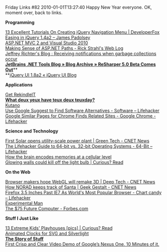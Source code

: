Friday Links #82
2010-01-01T13:27:40
Happy New Year everyone. OK, moment over, back to links.

**Programming**

[13 Excellent Tutorials On Creating jQuery Navigation Menu | DeveloperFox](http://www.devwebpro.com/13-excellent-tutorials-on-creating-jquery-navigation-menu/?utm_source=feedburner&utm_medium=feed&utm_campaign=Feed%3A+cssjuice+%28CSS+Juice%29&utm_content=Google+Reader)   
[Easing in jQuery 1.4a2 – James Padolsey](http://james.padolsey.com/javascript/easing-in-jquery-1-4a2/)   
[ASP.NET MVC 2 and Visual Studio 2010](http://haacked.com/archive/2009/12/19/aspnetmvc-2-and-vs2010.aspx)   
[Making Sense of ASP.NET Paths - Rick Strahl's Web Log](http://west-wind.com/weblog/posts/132081.aspx?utm_source=feedburner&utm_medium=feed&utm_campaign=Feed%3A+RickStrahl+%28Rick+Strahl%27s+WebLog%29&utm_content=Google+Reader)   
[Jeffrey Richter's Blog : Receiving notifications when garbage collections occur](http://www.wintellect.com/CS/blogs/jeffreyr/archive/2009/12/22/receiving-notifications-garbage-collections-occur.aspx)   
[**JetBrains .NET Tools Blog » Blog Archive » ReSharper 5.0 Beta Comes Out**](http://blogs.jetbrains.com/dotnet/2009/12/resharper-50-beta-comes-out/)**   
**[jQuery UI 1.8a2 « jQuery UI Blog ](http://blog.jqueryui.com/2009/12/jquery-ui-18a2/)

**Applications**

[Get RekindleIT ](http://www.rekindle.it/getrekindleit)   
[**What deux yeux have teux deux teuxday?**](http://teuxdeux.com/)   
[Kutano](http://www.kutano.com/)   
[Use Google Suggest to Find Software Alternatives - Software – Lifehacker ](http://lifehacker.com/5437056/use-google-suggest-to-find-software-alternatives?utm_source=feedburner&utm_medium=feed&utm_campaign=Feed%3A+lifehacker%2Ffull+%28Lifehacker%29&utm_content=Google+Reader)   
[Google Similar Pages for Chrome Finds Related Sites - Google Chrome - Lifehacker ](http://lifehacker.com/5437296/google-similar-pages-for-chrome-finds-related-sites?utm_source=feedburner&utm_medium=feed&utm_campaign=Feed%3A+lifehacker%2Ffull+%28Lifehacker%29&utm_content=Google+Reader)

**Science and Technology**

[First Solar opens utility-scale power plant | Green Tech - CNET News ](http://news.cnet.com/8301-11128_3-10419537-54.html?part=rss&subj=news&tag=2547-1_3-0-20)   
[The Lifehacker Guide to 64-bit vs. 32-bit Operating Systems - 64-Bit – Lifehacker](http://lifehacker.com/5431284/the-lifehacker-guide-to-64+bit-vs-32+bit-operating-systems?utm_source=feedburner&utm_medium=feed&utm_campaign=Feed%3A+lifehacker%2Ffull+%28Lifehacker%29&utm_content=Google+Reader)   
[How the brain encodes memories at a cellular level](http://www.sciencedaily.com/releases/2009/12/091223125125.htm?utm_source=feedburner&utm_medium=feed&utm_campaign=Feed%3A+sciencedaily+%28ScienceDaily%3A+Latest+Science+News%29&utm_content=Google+Reader)   
[Glowing walls could kill off the light bulb | Curious? Read](http://www.curiousread.com/2009/12/glowing-walls-could-kill-off-light-bulb.html?utm_source=feedburner&utm_medium=feed&utm_campaign=Feed%3A+CuriousRead+%28Curious+Read%29&utm_content=Google+Reader)

**On the Web**

[Browser makers hope WebGL will remake 3D | Deep Tech - CNET News](http://news.cnet.com/8301-30685_3-10416966-264.html?tag=newsLeadStoriesArea.1)   
[How NORAD keeps track of Santa | Geek Gestalt - CNET News ](http://news.cnet.com/8301-13772_3-10418101-52.html?part=rss&subj=news&tag=2547-1_3-0-20)   
[Firefox 3.5 Inches Past IE7 As World's Most Popular Browser - Chart candy – Lifehacker](http://lifehacker.com/5431364/firefox-35-inches-past-ie7-as-worlds-most-popular-browser?utm_source=feedburner&utm_medium=feed&utm_campaign=Feed%3A+lifehacker%2Ffull+%28Lifehacker%29&utm_content=Google+Reader)   
[Experimental Man ](http://www.experimentalman.com/)   
[The $75 Future Computer - Forbes.com ](http://www.forbes.com/2009/12/22/tablet-computer-negroponte-technology-cio-network-olpc.html)

**Stuff I Just Like**

[13 Extreme Kids' Playhouses [pics] | Curious? Read ](http://www.curiousread.com/2009/12/13-extreme-kids-playhouses-pics.html?utm_source=feedburner&utm_medium=feed&utm_campaign=Feed%3A+CuriousRead+%28Curious+Read%29&utm_content=Google+Reader)   
[Animated Clocks for SVG and Silverlight](http://nimblecoder.com/blog/archive/2009/12/30/animated-clocks-for-svg-and-silverlight.aspx)   
[**The Story of Stuff** ](http://storyofstuff.com/)   
[First Crisp and Clear Video Demo of Google’s Nexus One. 10 Minutes of it.](http://thenextweb.com/2009/12/31/quality-video-demo-googles-nexus/)
